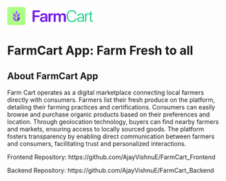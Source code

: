 ﻿<div>
<img src="./Images/farmcartcolorlogo.svg" width=200>
</div>

# FarmCart App: Farm Fresh to all

## About FarmCart App

<p>Farm Cart operates as a digital marketplace connecting local farmers directly with consumers. Farmers list their fresh produce on the platform, detailing their farming practices and certifications. Consumers can easily browse and purchase organic products based on their preferences and location. Through geolocation technology, buyers can find nearby farmers and markets, ensuring access to locally sourced goods. The platform fosters transparency by enabling direct communication between farmers and consumers, facilitating trust and personalized interactions. 
</p>

<p>Frontend Repository: https://github.com/AjayVishnuE/FarmCart_Frontend</p>
<p>Backend Repository: https://github.com/AjayVishnuE/FarmCart_Backend</p>
